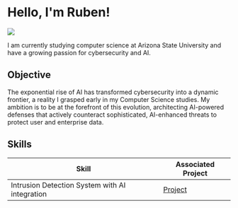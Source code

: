 # Hello, I'm Ruben!
<a href ="https://www.linkedin.com/in/ruben-betabdishoo/"><img src="https://img.shields.io/badge/-LinkedIn-0072b1?&style=for-the-badge&logo=linkedin&logoColor=white" /></a>




I am currently studying computer science at Arizona State University and have a growing passion for cybersecurity and AI. 

## Objective

The exponential rise of AI has transformed cybersecurity into a dynamic frontier, a reality I grasped early in my Computer Science studies. My ambition is to be at the forefront of this evolution, architecting AI-powered defenses that actively counteract sophisticated, AI-enhanced threats to protect user and enterprise data.

## Skills


| Skill                                         | Associated Project         |
|-----------------------------------------------|----------------------------|
| Intrusion Detection System with AI integration          | <a href="https://github.com/RBdishoo/Intrusion-Detection-System">Project</a>|




